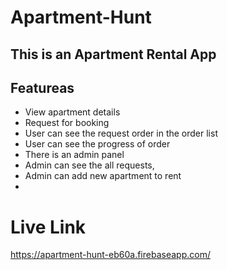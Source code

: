 # Apartment-Hunt 
## This is an Apartment Rental App


## Featureas
* View apartment details
* Request for booking
* User can see the request order in the order list
* User can see the progress of order
* There is an admin panel 
* Admin can see the all requests, 
* Admin can add new apartment to rent
*

# Live Link
https://apartment-hunt-eb60a.firebaseapp.com/
